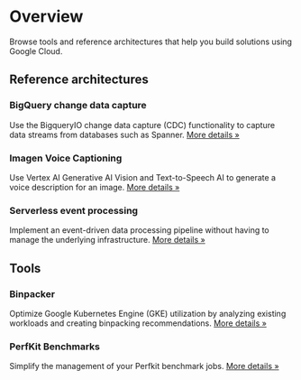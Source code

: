 # Overview

Browse tools and reference architectures that help you build solutions using Google Cloud.

## Reference architectures

### BigQuery change data capture

Use the BigqueryIO change data capture (CDC) functionality to capture data streams from databases such as Spanner.
[More details »](dataflow-bigquery-change-data-capture/index.md)

### Imagen Voice Captioning

Use Vertex AI Generative AI Vision and Text-to-Speech AI
to generate a voice description for an image.
[More details »](imagen-voice-captioning/index.md)

### Serverless event processing

Implement an event-driven data processing pipeline without having to manage the
underlying infrastructure.
[More details »](serverless-event-processing)

## Tools

### Binpacker

Optimize Google Kubernetes Engine (GKE) utilization
by analyzing existing workloads and creating binpacking recommendations.
[More details »](sa-tools/binpacker.md)

### PerfKit Benchmarks

Simplify the management of your Perfkit benchmark jobs.
[More details »](sa-tools/perf-benchmark.md)
